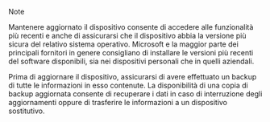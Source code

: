   > [!NOTE]
  > Mantenere aggiornato il dispositivo consente di accedere alle funzionalità più recenti e anche di assicurarsi che il dispositivo abbia la versione più sicura del relativo sistema operativo. Microsoft e la maggior parte dei principali fornitori in genere consigliano di installare le versioni più recenti del software disponibili, sia nei dispositivi personali che in quelli aziendali.

Prima di aggiornare il dispositivo, assicurarsi di avere effettuato un backup di tutte le informazioni in esso contenute. La disponibilità di una copia di backup aggiornata consente di recuperare i dati in caso di interruzione degli aggiornamenti oppure di trasferire le informazioni a un dispositivo sostitutivo. 
